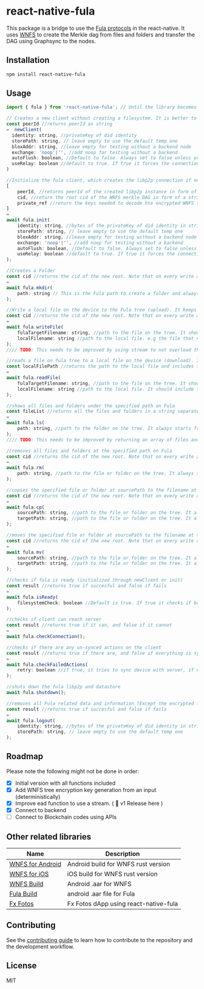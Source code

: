 # react-native-fula

This package is a bridge to use the [Fula protocols](https://github.com/functionland/go-fula) in the react-native. It uses [WNFS](https://github.com/wnfs-wg/rs-wnfs) to create the Merkle dag from files and folders and transfer the DAG using Graphsync to the nodes. 

## Installation

```sh
npm install react-native-fula
```

## Usage

```js
import { fula } from 'react-native-fula'; // Until the library becomes stable, we suggest importing from github directly
```

```js
// Creates a new client without creating a filesystem. It is better to call this instead of directly calling init
const peerId //returns peerId as string
=  newClient(
  identity: string, //privateKey of did identity
  storePath: string, // leave empty to use the default temp one
  bloxAddr: string, //leave empty for testing without a backend node
  exchange: 'noop'|'', //add noop for testing without a backend
  autoFlush: boolean, //Default to false. Always set to false unless you know what you are doing. explicitly write data to disk after each operation if set to true
  useRelay: boolean //default to true. If true it forces the connection through relay
)
```

```js
//Initialize the fula client, which creates the libp2p connection if newClient is not called before, and creates filesystem. Note that input is not an object e.g. init('','','','noop', false)
[
    peerId, //returns peerId of the created libp2p instance in form of a string of bytes
    cid, //return the root cid of the WNFS merkle DAG in form of a string
    private_ref //return the keys needed to decode hte encrypted WNFS tree in form of a string of object
] 
= 
await fula.init( 
    identity: string, //bytes of the privateKey of did identity in string format
    storePath: string, // leave empty to use the default temp one
    bloxAddr: string, //leave empty for testing without a backend node
    exchange: 'noop'|'', //add noop for testing without a backend
    autoFlush: boolean, //Default to false. Always set to false unless you know what you are doing. explicitly write data to disk after each operation if set to true
    useRelay: boolean //default to true. If true it forces the connection through relay
);
```

```js
//Creates a Folder
const cid //returns the cid of the new root. Note that on every write action the root cid changes.
= 
await fula.mkdir(
    path: string // This is the Fula path to create a folder and always starts with "root/" and should not start or end with a slash e.g "root/pictures"
);
```

```js
//Write a local file on the device to the Fula tree (upload). It keeps the original file modification date.
const cid //returns the cid of the new root. Note that on every write action the root cid changes.
= 
await fula.writeFile(
    fulaTargetFilename: string, //path to the file on the tree. It should include the filename and extension and start from the "root/". e.g. "root/pictures/cat.jpg"
    localFilename: string //path to the local file. e.g the file that needs to be uploaded
);
//// TODO: This needs to be improved by using stream to not overload the memory for large files
```

```js
//reads a file on fula tree to a local file on the device (download). It is stream so does not affect memory for large files.
const localFilePath //returns the path to the local file and includes the filename
= 
await fula.readFile(
    fulaTargetFilename: string, //path to the file on the tree. It should include the filename and extension and start from the "root/". e.g. "root/pictures/cat.jpg"
    localFilename: string //path to the local file. It should include the filename and extension. e.g. "/temp/cat.jpg"
);
```

```js
//shows all files and folders under the specified path on Fula
const fileList //returns all the files and folders in a string separated by \n
= 
await fula.ls(
    path: string, //path to the folder on the tree. It always starts from the "root". e.g. "root" or "root/pictures"
);
//// TODO: This needs to be improved by returning an array of files and folders and in chunks to not overload hte memory for large folders
```

```js
//removes all files and folders at the specified path on Fula
const cid //returns the cid of the new root. Note that on every write action the root cid changes.
= 
await fula.rm(
    path: string, //path to the file or folder on the tree. It always starts from the "root". e.g. "root/pictures" or "root/pictures/cat.jpg"
);

```

```js
//copies the specified file or folder at sourcePath to the filename at targetPath. the path itself(apart from filename) must exist
const cid //returns the cid of the new root. Note that on every write action the root cid changes.
= 
await fula.cp(
    sourcePath: string, //path to the file or folder on the tree. It always starts from the "root". e.g. "root/pictures" or "root/pictures/cat.jpg"
    targetPath: string, //path to the file or folder on the tree. It always starts from the "root". e.g. "root/pictures2" or "root/pictures2/cat.jpg"
);

```

```js
//moves the specified file or folder at sourcePath to the filename at targetPath. the path itself(apart from filename) must exist
const cid //returns the cid of the new root. Note that on every write action the root cid changes.
= 
await fula.mv(
    sourcePath: string, //path to the file or folder on the tree. It always starts from the "root". e.g. "root/pictures" or "root/pictures/cat.jpg"
    targetPath: string, //path to the file or folder on the tree. It always starts from the "root". e.g. "root/pictures2" or "root/pictures2/cat.jpg"
);

```

```js
//checks if fula is ready (initialized through newClient or init)
const result //returns true if succesful and false if fails
= 
await fula.isReady(
    filesystemCheck: boolean //Default is true. If true it checks if both WNFS and Fula are ready. If false it only checks fula
);

```

```js
//checks if client can reach server
const result //returns true if it can, and false if it cannot
= 
await fula.checkConnection();

```

```js
//checks if there are any un-synced actions on the client
const result //returns true if there are, and false if everything is synced with server
= 
await fula.checkFailedActions(
    retry: boolean //if true, it tries to sync device with server, if not, it only checks
);
```

```js
//shuts down the fula libp2p and datastore
await fula.shutdown();
```

```js
//removes all Fula related data and information (Except the encrypted filesystem) at the specified storage local path
const result //returns true if succesful and false if fails
= 
await fula.logout(
    identity: string, //bytes of the privateKey of did identity in string format
    storePath: string, // leave empty to use the default temp one
);

```

## Roadmap

Please note the following might not be done in order:

- [x] Initial version with all functions included
- [x] Add WNFS tree encryption key generation from an input (deterministically)
- [x] Improve ead function to use a stream. ( :100: v1 Release here )
- [x] Connect to backend
- [ ] Connect to Blockchain codes using APIs

## Other related libraries

| Name | Description |
| --- | --- |
| [WNFS for Android](https://github.com/functionland/wnfs-android) | Android build for WNFS rust version |
| [WNFS for iOS](https://github.com/functionland/wnfs-ios) | iOS build for WNFS rust version |
| [WNFS Build](https://github.com/functionland/wnfs-build-aar) | Android .aar for WNFS |
| [Fula Build](https://github.com/functionland/fula-build-aar) | android .aar file for Fula |
| [Fx Fotos](https://github.com/functionland/fx-fotos) | Fx Fotos dApp using react-native-fula |

## Contributing

See the [contributing guide](CONTRIBUTING.md) to learn how to contribute to the repository and the development workflow.

## License

MIT
